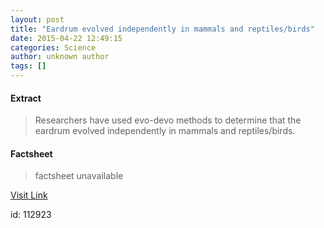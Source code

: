 ```yaml
---
layout: post
title: "Eardrum evolved independently in mammals and reptiles/birds"
date: 2015-04-22 12:49:15
categories: Science
author: unknown author
tags: []
---
```



#### Extract
>Researchers have used evo-devo methods to determine that the eardrum evolved independently in mammals and reptiles/birds.

#### Factsheet
>factsheet unavailable

[Visit Link](http://feeds.sciencedaily.com/~r/sciencedaily/~3/-BZLwQl9N3Y/150422084915.htm)

id:  112923
